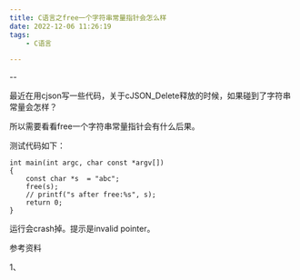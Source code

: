 ```yaml
---
title: C语言之free一个字符串常量指针会怎么样
date: 2022-12-06 11:26:19
tags:
	- C语言

---
```


--

最近在用cjson写一些代码，关于cJSON_Delete释放的时候，如果碰到了字符串常量会怎样？

所以需要看看free一个字符串常量指针会有什么后果。

测试代码如下：

```
int main(int argc, char const *argv[])
{
    const char *s  = "abc";
    free(s);
    // printf("s after free:%s", s);
    return 0;
}
```

运行会crash掉。提示是invalid pointer。



参考资料

1、

